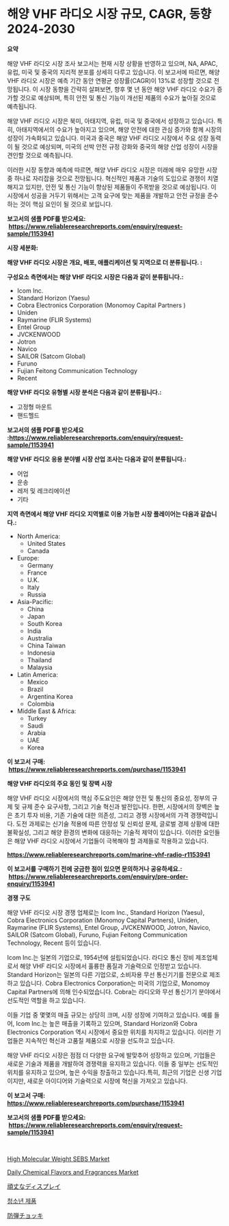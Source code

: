 <p><h1>해양 VHF 라디오 시장 규모, CAGR, 동향 2024-2030</h1></p><p><strong>요약</strong></p>
<p><p>해양 VHF 라디오 시장 조사 보고서는 현재 시장 상황을 반영하고 있으며, NA, APAC, 유럽, 미국 및 중국의 지리적 분포를 상세히 다루고 있습니다. 이 보고서에 따르면, 해양 VHF 라디오 시장은 예측 기간 동안 연평균 성장률(CAGR)이 13%로 성장할 것으로 전망됩니다. 이 시장 동향을 간략히 살펴보면, 향후 몇 년 동안 해양 VHF 라디오 수요가 증가할 것으로 예상되며, 특히 안전 및 통신 기능이 개선된 제품의 수요가 높아질 것으로 예측됩니다.</p><p>해양 VHF 라디오 시장은 북미, 아태지역, 유럽, 미국 및 중국에서 성장하고 있습니다. 특히, 아태지역에서의 수요가 높아지고 있으며, 해양 안전에 대한 관심 증가와 함께 시장의 성장이 가속화되고 있습니다. 미국과 중국은 해양 VHF 라디오 시장에서 주요 성장 동력이 될 것으로 예상되며, 미국의 선박 안전 규정 강화와 중국의 해양 산업 성장이 시장을 견인할 것으로 예측됩니다.</p><p>이러한 시장 동향과 예측에 따르면, 해양 VHF 라디오 시장은 미래에 매우 유망한 시장 중 하나로 자리잡을 것으로 전망됩니다. 혁신적인 제품과 기술의 도입으로 경쟁이 치열해지고 있지만, 안전 및 통신 기능이 향상된 제품들이 주목받을 것으로 예상됩니다. 이 시장에서 성공을 거두기 위해서는 고객 요구에 맞는 제품을 개발하고 안전 규정을 준수하는 것이 핵심 요인이 될 것으로 보입니다.</p></p>
<p><strong>보고서의 샘플 PDF를 받으세요: &nbsp;<a href="https://www.reliableresearchreports.com/enquiry/request-sample/1153941">https://www.reliableresearchreports.com/enquiry/request-sample/1153941</a></strong></p>
<p><strong>시장 세분화:</strong></p>
<p><strong> 해양 VHF 라디오 시장은 개요, 배포, 애플리케이션 및 지역으로 더 분류됩니다. :</strong></p>
<p><strong>구성요소 측면에서는 해양 VHF 라디오 시장은 다음과 같이 분류됩니다.:</strong></p>
<p><ul><li>Icom Inc.</li><li>Standard Horizon (Yaesu)</li><li>Cobra Electronics Corporation (Monomoy Capital Partners )</li><li>Uniden</li><li>Raymarine (FLIR Systems)</li><li>Entel Group</li><li>JVCKENWOOD</li><li>Jotron</li><li>Navico</li><li>SAILOR (Satcom Global)</li><li>Furuno</li><li>Fujian Feitong Communication Technology</li><li>Recent</li></ul></p>
<p><strong> 해양 VHF 라디오 유형별 시장 분석은 다음과 같이 분류됩니다.:</strong></p>
<p><ul><li>고정형 마운트</li><li>핸드헬드</li></ul></p>
<p><strong>보고서의 샘플 PDF를 받으세요 :<a href="https://www.reliableresearchreports.com/enquiry/request-sample/1153941">https://www.reliableresearchreports.com/enquiry/request-sample/1153941</a></strong></p>
<p><strong> 해양 VHF 라디오 응용 분야별 시장 산업 조사는 다음과 같이 분류됩니다.:</strong></p>
<p><ul><li>어업</li><li>운송</li><li>레저 및 레크리에이션</li><li>기타</li></ul></p>
<p><strong>지역 측면에서 해양 VHF 라디오 지역별로 이용 가능한 시장 플레이어는 다음과 같습니다.:</strong></p>
<p><ul>
    <li>
        North America:
        <ul>
            <li>United States</li>
            <li>Canada</li>
        </ul>
    </li>
    <li>
        Europe:
        <ul>
            <li>Germany</li>
            <li>France</li>
            <li>U.K.</li>
            <li>Italy</li>
            <li>Russia</li>
        </ul>
    </li>
    <li>
        Asia-Pacific:
        <ul>
            <li>China</li>
            <li>Japan</li>
            <li>South Korea</li>
            <li>India</li>
            <li>Australia</li>
            <li>China Taiwan</li>
            <li>Indonesia</li>
            <li>Thailand</li>
            <li>Malaysia</li>
        </ul>
    </li>
    <li>
        Latin America:
        <ul>
            <li>Mexico</li>
            <li>Brazil</li>
            <li>Argentina Korea</li>
            <li>Colombia</li>
        </ul>
    </li>
    <li>
        Middle East & Africa:
        <ul>
            <li>Turkey</li>
            <li>Saudi</li>
            <li>Arabia</li>
            <li>UAE</li>
            <li>Korea</li>
        </ul>
    </li>
    </ul></p>
<p><strong>이 보고서 구매: &nbsp;<a href="https://www.reliableresearchreports.com/purchase/1153941">https://www.reliableresearchreports.com/purchase/1153941</a></strong></p>
<p><strong>해양 VHF 라디오의 주요 동인 및 장벽 시장</strong></p>
<p><p>해양 VHF 라디오 시장에서의 핵심 주도요인은 해양 안전 및 통신의 중요성, 정부의 규제 및 규제 준수 요구사항, 그리고 기술 혁신과 발전입니다. 한편, 시장에서의 장벽은 높은 초기 투자 비용, 기존 기술에 대한 의존성, 그리고 경쟁 시장에서의 가격 경쟁력입니다. 도전 과제로는 신기술 적용에 따른 안정성 및 신뢰성 문제, 글로벌 경제 상황에 대한 불확실성, 그리고 해양 환경의 변화에 대응하는 기술적 제약이 있습니다. 이러한 요인들은 해양 VHF 라디오 시장에서 기업들이 극복해야 할 과제들로 작용하고 있습니다.</p></p>
<p><strong><a href="https://www.reliableresearchreports.com/marine-vhf-radio-r1153941">https://www.reliableresearchreports.com/marine-vhf-radio-r1153941</a></strong></p>
<p><strong>이 보고서를 구매하기 전에 궁금한 점이 있으면 문의하거나 공유하세요.: &nbsp;<a href="https://www.reliableresearchreports.com/enquiry/pre-order-enquiry/1153941">https://www.reliableresearchreports.com/enquiry/pre-order-enquiry/1153941</a></strong></p>
<p><strong>경쟁 구도</strong></p>
<p><p>해양 VHF 라디오 시장 경쟁 업체로는 Icom Inc., Standard Horizon (Yaesu), Cobra Electronics Corporation (Monomoy Capital Partners), Uniden, Raymarine (FLIR Systems), Entel Group, JVCKENWOOD, Jotron, Navico, SAILOR (Satcom Global), Furuno, Fujian Feitong Communication Technology, Recent 등이 있습니다.</p><p>Icom Inc.는 일본의 기업으로, 1954년에 설립되었습니다. 라디오 통신 장비 제조업체로서 해양 VHF 라디오 시장에서 훌륭한 품질과 기술력으로 인정받고 있습니다. Standard Horizon는 일본의 다른 기업으로, 소비자용 무선 통신기기를 전문으로 제조하고 있습니다. Cobra Electronics Corporation는 미국의 기업으로, Monomoy Capital Partners에 의해 인수되었습니다. Cobra는 라디오와 무선 통신기기 분야에서 선도적인 역할을 하고 있습니다.</p><p>이들 기업 중 몇몇의 매출 규모는 상당히 크며, 시장 성장에 기여하고 있습니다. 예를 들어, Icom Inc.는 높은 매출을 기록하고 있으며, Standard Horizon와 Cobra Electronics Corporation 역시 시장에서 중요한 위치를 차지하고 있습니다. 이러한 기업들은 지속적인 혁신과 고품질 제품으로 시장을 선도하고 있습니다.</p><p>해양 VHF 라디오 시장은 점점 더 다양한 요구에 발맞추어 성장하고 있으며, 기업들은 새로운 기술과 제품을 개발하여 경쟁력을 유지하고 있습니다. 이들 중 일부는 선도적인 위치를 유지하고 있으며, 높은 수익을 창출하고 있습니다.특히, 최근의 기업은 신생 기업이지만, 새로운 아이디어와 기술력으로 시장에 혁신을 가져오고 있습니다.</p></p>
<p><strong>이 보고서 구매: &nbsp; <a href="https://www.reliableresearchreports.com/purchase/1153941">https://www.reliableresearchreports.com/purchase/1153941</a></strong></p>
<p><strong>보고서의 샘플 PDF를 받으세요: &nbsp;<a href="https://www.reliableresearchreports.com/enquiry/request-sample/1153941">https://www.reliableresearchreports.com/enquiry/request-sample/1153941</a></strong><strong></strong></p>
<p>&nbsp;</p>
<p><p><a href="https://www.linkedin.com/pulse/high-molecular-weight-sebs-market-analysis-size-global-industry-qrmgc?trackingId=VHpH0piXAD%2BnHuLGgMD2Eg%3D%3D">High Molecular Weight SEBS Market</a></p><p><a href="https://www.linkedin.com/pulse/daily-chemical-flavors-fragrances-market-size-focuses-dynamics-kwcgc?trackingId=QufKzJrnbOFOOpOST7VfPA%3D%3D">Daily Chemical Flavors and Fragrances Market</a></p><p><a href="https://github.com/AriMuller2009/Market-Research-Report-List-1/blob/main/793616426941.md">頑丈なディスプレイ</a></p><p><a href="https://medium.com/@ieremiapadurariu20221/%EC%B2%AD%EC%86%8C%EB%85%84-%EC%A0%9C%ED%92%88-%EC%8B%9C%EC%9E%A5-%EA%B7%9C%EB%AA%A8-%EB%B0%8F-%EC%8B%9C%EC%9E%A5-%EB%8F%99%ED%96%A5-%EC%99%84%EC%A0%84%ED%95%9C-%EC%82%B0%EC%97%85-%EA%B0%9C%EC%9A%94-2024%EB%85%84%EB%B6%80%ED%84%B0-2031%EB%85%84-bcaba93c19ec">청소년 제품</a></p><p><a href="https://github.com/bucuel854722/Market-Research-Report-List-1/blob/main/886356526940.md">防弾チョッキ</a></p></p>